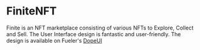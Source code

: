 # FiniteNFT
Finite is an NFT marketplace consisting of various NFTs to Explore, Collect and Sell. The User Interface design is fantastic and user-friendly. The design is available on Fueler's [DopeUI](https://dopeui.co)
